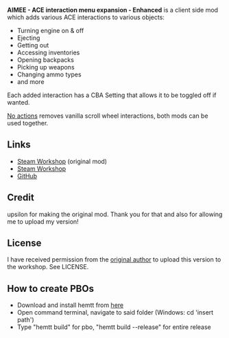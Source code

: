 **AIMEE - ACE interaction menu expansion - Enhanced** is a client side mod which adds various ACE interactions to various objects:

* Turning engine on & off
* Ejecting
* Getting out
* Accessing inventories
* Opening backpacks
* Picking up weapons
* Changing ammo types
* and more

Each added interaction has a CBA Setting that allows it to be toggled off if wanted.

[No actions](https://steamcommunity.com/sharedfiles/filedetails/?id=2126300184) removes vanilla scroll wheel interactions, both mods can be used together.

<h2>Links</h2>

* [Steam Workshop](https://steamcommunity.com/sharedfiles/filedetails/?id=1376867375) (original mod)
* [Steam Workshop](https://steamcommunity.com/sharedfiles/filedetails/?id=2132195038)
* [GitHub](https://github.com/johnb432/AIMEE)

<h2>Credit</h2>

upsilon for making the original mod. Thank you for that and also for allowing me to upload my version!

<h2>License</h2>

I have received permission from the [original author](https://steamcommunity.com/profiles/76561198143838857) to upload this version to the workshop.
See LICENSE.

<h2>How to create PBOs</h2>

* Download and install hemtt from [here](https://github.com/BrettMayson/HEMTT)
* Open command terminal, navigate to said folder (Windows: cd 'insert path')
* Type "hemtt build" for pbo, "hemtt build --release" for entire release

